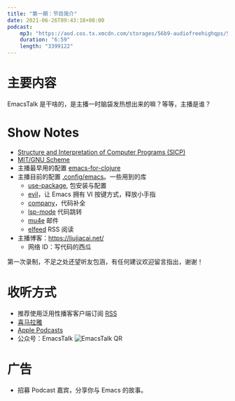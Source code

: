 ```yaml
---
title: "第一期：节目简介"
date: 2021-06-26T09:43:18+08:00
podcast:
    mp3: "https://aod.cos.tx.xmcdn.com/storages/56b9-audiofreehighqps/59/A8/CKwRIRwErgs2ADPd0gC_fHiy.m4a"
    duration: "6:59"
    length: "3399122"
---
```


# 主要内容

EmacsTalk 是干啥的，是主播一时脑袋发热想出来的嘛？等等，主播是谁？

# Show Notes

-   [Structure and Interpretation of Computer Programs (SICP)](https://mitpress.mit.edu/sites/default/files/sicp/index.html)
-   [MIT/GNU Scheme](https://www.gnu.org/software/mit-scheme/)
-   主播最早用的配置 [emacs-for-clojure](https://www.braveclojure.com/basic-emacs/)
-   主播目前的配置 [.config/emacs](https://github.com/jiacai2050/dotfiles/tree/master/.config/emacs)。一些用到的库
    -   [use-package](https://github.com/jwiegley/use-package), 包安装与配置
    -   [evil](https://github.com/emacs-evil/evil)，让 Emacs 拥有 VI 按键方式，释放小手指
    -   [company](https://company-mode.github.io/)，代码补全
    -   [lsp-mode](https://github.com/emacs-lsp/lsp-mode/) 代码跳转
    -   [mu4e](https://www.djcbsoftware.nl/code/mu/mu4e.html) 邮件
    -   [elfeed](https://github.com/skeeto/elfeed) RSS 阅读
-   主播博客：<https://liujiacai.net/>
    -   网络 ID：写代码的西瓜

第一次录制，不足之处还望听友包涵，有任何建议欢迎留言指出，谢谢！

# 收听方式

-   推荐使用泛用性播客客户端订阅 [RSS](https://emacstalk.github.io/podcast/index.xml)
-   [喜马拉雅](https://www.ximalaya.com/keji/50656645/)
-   [Apple Podcasts](https://podcasts.apple.com/podcast/emacstalk/id1574036730)
-   公众号：EmacsTalk
  ![EmacsTalk QR](/images/weixin.jpg)

# 广告
  - 招募 Podcast 嘉宾，分享你与 Emacs 的故事。
